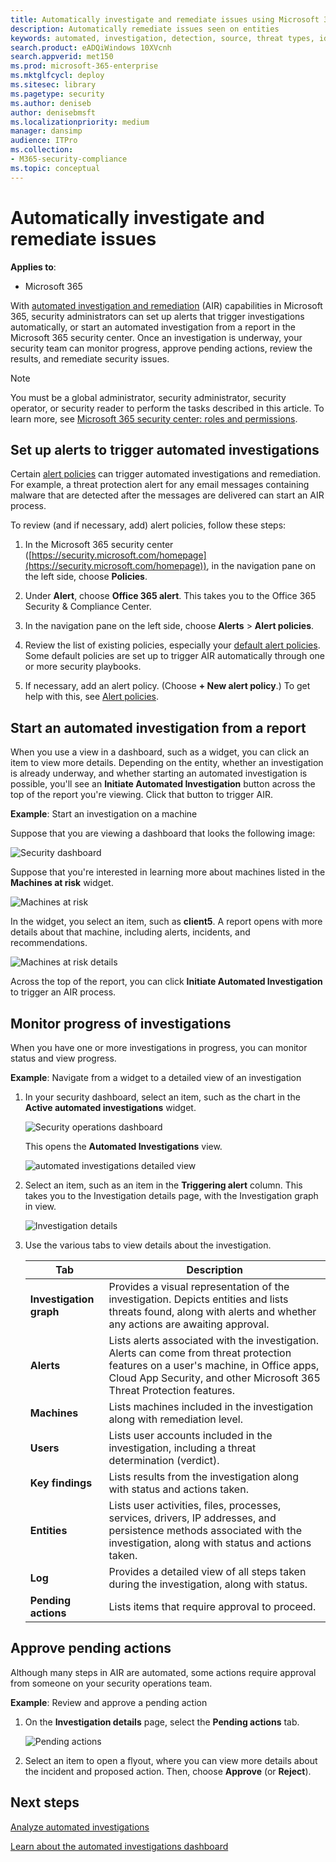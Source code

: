 ```yaml
---
title: Automatically investigate and remediate issues using Microsoft 365 
description: Automatically remediate issues seen on entities
keywords: automated, investigation, detection, source, threat types, id, tags, machines, duration, filter export
search.product: eADQiWindows 10XVcnh
search.appverid: met150
ms.prod: microsoft-365-enterprise
ms.mktglfcycl: deploy
ms.sitesec: library
ms.pagetype: security
ms.author: deniseb
author: denisebmsft
ms.localizationpriority: medium
manager: dansimp
audience: ITPro
ms.collection: 
- M365-security-compliance 
ms.topic: conceptual
---
```


# Automatically investigate and remediate issues

**Applies to**:
- Microsoft 365

With [automated investigation and remediation](autoir-overview.md) (AIR) capabilities in Microsoft 365, security administrators can set up alerts that trigger investigations automatically, or start an automated investigation from a report in the Microsoft 365 security center. Once an investigation is underway, your security team can monitor progress, approve pending actions, review the results, and remediate security issues. 

> [!NOTE]
> You must be a global administrator, security administrator, security operator, or security reader to perform the tasks described in this article. To learn more, see [Microsoft 365 security center: roles and permissions](https://docs.microsoft.com/office365/securitycompliance/microsoft-security-and-compliance#required-licenses-and-permissions).

## Set up alerts to trigger automated investigations

Certain [alert policies](https://docs.microsoft.com/office365/securitycompliance/alert-policies) can trigger automated investigations and remediation. For example, a threat protection alert for any email messages containing malware that are detected after the messages are delivered can start an AIR process. 

To review (and if necessary, add) alert policies, follow these steps:

1. In the Microsoft 365 security center ([https://security.microsoft.com/homepage](https://security.microsoft.com/homepage)), in the navigation pane on the left side, choose **Policies**.

2. Under **Alert**, choose **Office 365 alert**. This takes you to the Office 365 Security & Compliance Center.

3. In the navigation pane on the left side, choose **Alerts** > **Alert policies**.

4. Review the list of existing policies, especially your [default alert policies](https://docs.microsoft.com/office365/securitycompliance/alert-policies?#default-alert-policies). Some default policies are set up to trigger AIR automatically through one or more security playbooks.

5. If necessary, add an alert policy. (Choose **+ New alert policy**.) To get help with this, see [Alert policies](https://docs.microsoft.com/office365/securitycompliance/alert-policies).

## Start an automated investigation from a report

When you use a view in a dashboard, such as a widget, you can click an item to view more details. Depending on the entity, whether an investigation is already underway, and whether starting an automated investigation is possible, you'll see an **Initiate Automated Investigation** button across the top of the report you're viewing. Click that button to trigger AIR.

**Example**: Start an investigation on a machine

Suppose that you are viewing a dashboard that looks the following image:

![Security dashboard](images/air-securitydashboard.png)

Suppose that you're interested in learning more about machines listed in the **Machines at risk** widget.

![Machines at risk](images/air-machinesatrisk.png)

In the widget, you select an item, such as **client5**. A report opens with more details about that machine, including alerts, incidents, and recommendations.

![Machines at risk details](images/air-machinesatrisk-client5.png)

Across the top of the report, you can click **Initiate Automated Investigation** to trigger an AIR process.

## Monitor progress of investigations

When you have one or more investigations in progress, you can monitor status and view progress.

**Example**: Navigate from a widget to a detailed view of an investigation

1. In your security dashboard, select an item, such as the chart in the **Active automated investigations** widget. 

    ![Security operations dashboard](images/air-secopsdashboard.png)

    This opens the **Automated Investigations** view.

    ![automated investigations detailed view](images/air-automated-investigations-list-with-filters.png)

2. Select an item, such as an item in the **Triggering alert** column. This takes you to the Investigation details page, with the Investigation graph in view.

    ![Investigation details](images/air-investigationgraph.png)

3. Use the various tabs to view details about the investigation.

    |Tab  |Description  |
    |---------|---------|
    |**Investigation graph**     |Provides a visual representation of the investigation. Depicts entities and lists threats found, along with alerts and whether any actions are awaiting approval.         |
    |**Alerts**     |Lists alerts associated with the investigation. Alerts can come from threat protection features on a user's machine, in Office apps, Cloud App Security, and other Microsoft 365 Threat Protection features.          |
    |**Machines** |Lists machines included in the investigation along with remediation level. |
    |**Users** |Lists user accounts included in the investigation, including a threat determination (verdict). | 
    |**Key findings** |Lists results from the investigation along with status and actions taken. |
    |**Entities** |Lists user activities, files, processes, services, drivers, IP addresses, and persistence methods associated with the investigation, along with status and actions taken. |
    |**Log** |Provides a detailed view of all steps taken during the investigation, along with status.  |
    |**Pending actions** |Lists items that require approval to proceed. |

## Approve pending actions

Although many steps in AIR are automated, some actions require approval from someone on your security operations team. 

**Example**: Review and approve a pending action 

1. On the **Investigation details** page, select the **Pending actions** tab.

    ![Pending actions](images/air-2pendingactions.png)

2. Select an item to open a flyout, where you can view more details about the incident and proposed action. Then, choose **Approve** (or **Reject**).

## Next steps

[Analyze automated investigations](analyze-autoir.md)

[Learn about the automated investigations dashboard](autoir-dashboard-overview.md)